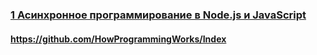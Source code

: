 ### [1 Асинхронное программирование в Node.js и JavaScript](https://www.youtube.com/watch?v=hY6Z6qNYzmc)

#### https://github.com/HowProgrammingWorks/Index

